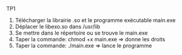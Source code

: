 TP1

1. Télécharger la librairie .so et le programme exécutable main.exe
2. Déplacer le libexo.so dans /usr/lib
3. Se mettre dans le répertoire ou se trouve le main.exe
4. Taper la commande: chmod +x main.exe => donne les droits
5. Taper la commande: ./main.exe => lance le programme
